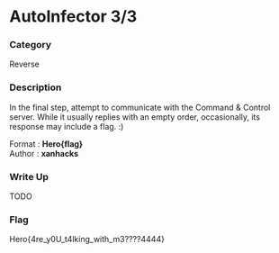 # AutoInfector 3/3

### Category

Reverse

### Description

In the final step, attempt to communicate with the Command & Control server. While it usually replies with an empty order, occasionally, its response may include a flag. :)

Format : **Hero{flag}**<br>
Author : **xanhacks**

### Write Up

TODO

### Flag

Hero{4re_y0U_t4lking_with_m3????4444}